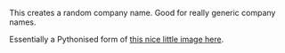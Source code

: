 This creates a random company name. Good for really generic company names.

Essentially a Pythonised form of [this nice little image here](http://imgur.com/r6oYgFk).
